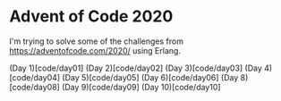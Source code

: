 # Advent of Code 2020
I'm trying to solve some of the challenges from https://adventofcode.com/2020/ using Erlang.

(Day 1)[code/day01]
(Day 2)[code/day02]
(Day 3)[code/day03]
(Day 4)[code/day04]
(Day 5)[code/day05]
(Day 6)[code/day06]
(Day 8)[code/day08]
(Day 9)[code/day09]
(Day 10)[code/day10]